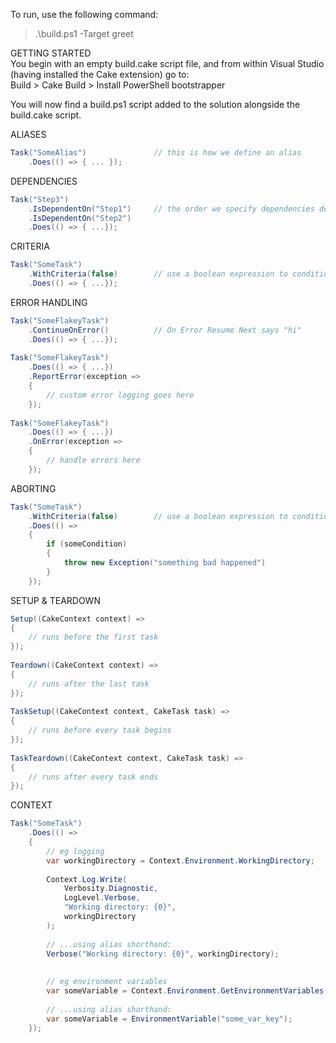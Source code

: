 To run, use the following command:  
>.\build.ps1 -Target greet  
  
  
GETTING STARTED  
You begin with an empty build.cake script file, and from within Visual Studio (having installed the Cake extension) go to:  
Build > Cake Build > Install PowerShell bootstrapper  
  
You will now find a build.ps1 script added to the solution alongside the build.cake script.  
  
  
ALIASES  
```c#
Task("SomeAlias")               // this is how we define an alias  
    .Does(() => { ... });
```  
  
  
DEPENDENCIES  
```c#
Task("Step3")  
    .IsDependentOn("Step1")     // the order we specify dependencies determines the order they execute  
    .IsDependentOn("Step2")  
    .Does(() => { ...});
```  
  
  
CRITERIA  
```c#
Task("SomeTask")  
    .WithCriteria(false)        // use a boolean expression to conditionally run a task  
    .Does(() => { ...});
```  
  
  
ERROR HANDLING  
```c#
Task("SomeFlakeyTask")  
    .ContinueOnError()          // On Error Resume Next says "hi"  
    .Does(() => { ...});  
    
Task("SomeFlakeyTask")  
    .Does(() => { ...})  
    .ReportError(exception =>  
    {  
        // custom error logging goes here  
    });  
      
Task("SomeFlakeyTask")  
    .Does(() => { ...})  
    .OnError(exception =>  
    {  
        // handle errors here  
    });
```  
  
  
ABORTING  
```c#
Task("SomeTask")  
    .WithCriteria(false)        // use a boolean expression to conditionally run a task  
    .Does(() =>   
    {  
        if (someCondition)  
        {  
            throw new Exception("something bad happened")  
        }  
    });
```  
  
  
SETUP & TEARDOWN  
```c#
Setup((CakeContext context) =>  
{  
    // runs before the first task  
});  
  
Teardown((CakeContext context) =>  
{  
    // runs after the last task  
});  
  
TaskSetup((CakeContext context, CakeTask task) =>  
{  
    // runs before every task begins  
});  
  
TaskTeardown((CakeContext context, CakeTask task) =>  
{  
    // runs after every task ends  
});
```  
  
  
CONTEXT  
```c#
Task("SomeTask")  
    .Does(() =>  
    {  
        // eg logging  
        var workingDirectory = Context.Environment.WorkingDirectory;  
  
        Context.Log.Write(  
            Verbosity.Diagnostic,  
            LogLevel.Verbose,  
            "Working directory: {0}",  
            workingDirectory  
        );  
  
        // ...using alias shorthand:  
        Verbose("Working directory: {0}", workingDirectory);  
  
  
        // eg environment variables  
        var someVariable = Context.Environment.GetEnvironmentVariables()["some_var_key"];  
          
        // ...using alias shorthand:  
        var someVariable = EnvironmentVariable("some_var_key");  
    });
```  